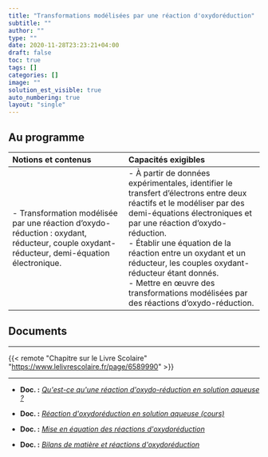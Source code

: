 ```yaml
---
title: "Transformations modélisées par une réaction d'oxydoréduction"
subtitle: ""
author: ""
type: ""
date: 2020-11-28T23:23:21+04:00
draft: false
toc: true
tags: []
categories: []
image: ""
solution_est_visible: true
auto_numbering: true
layout: "single"
---
```


## Au programme

| Notions et contenus | Capacités exigibles |
|:----|:----|
| - Transformation modélisée par une réaction d’oxydo-réduction : oxydant, réducteur, couple oxydant-réducteur, demi-équation électronique. | - À partir de données expérimentales, identifier le transfert d’électrons entre deux réactifs et le modéliser par des demi-équations électroniques et par une réaction d’oxydo-réduction.<br />- Établir une équation de la réaction entre un oxydant et un réducteur, les couples oxydant-réducteur étant donnés.<br />- Mettre en œuvre des transformations modélisées par des réactions d’oxydo-réduction.|

## Documents

----

{{< remote "Chapitre sur le Livre Scolaire" "https://www.lelivrescolaire.fr/page/6589990" >}}

----

- **Doc. :** [*Qu'est-ce qu'une réaction d'oxydo-réduction en solution aqueuse ?*](1-oxydo-reduction-introduction)

- **Doc. :** [*Réaction d'oxydoréduction en solution aqueuse (cours)*](2-cours)

- **Doc. :** [*Mise en équation des réactions d'oxydoréduction*](3-exercices)

- **Doc. :** [*Bilans de matière et réactions d'oxydoréduction*](4-exercices-quantite-de-matiere)
